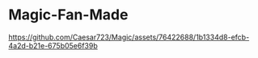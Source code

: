 # Magic-Fan-Made

https://github.com/Caesar723/Magic/assets/76422688/1b1334d8-efcb-4a2d-b21e-675b05e6f39b

